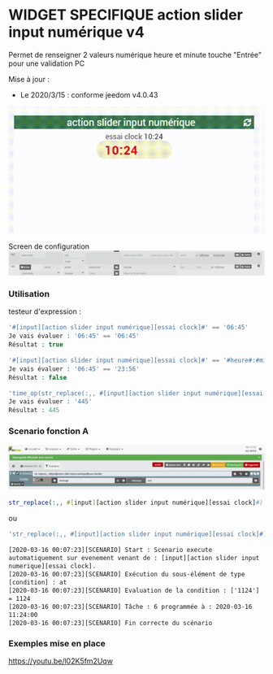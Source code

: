 # WIDGET SPECIFIQUE action slider input numérique v4

Permet de renseigner 2 valeurs numérique heure et minute
touche "Entrée" pour une validation PC

Mise à jour :

- Le 2020/3/15 : conforme jeedom v4.0.43

<img src="Input_clock~1.gif"/>


Screen de configuration
<img src="curseur input clock.png"/>

### Utilisation
testeur d'expression :
```php
'#[input][action slider input numérique][essai clock]#' == '06:45'
Je vais évaluer : '06:45' == '06:45'
Résultat : true
```
```php
'#[input][action slider input numérique][essai clock]#' == '#heure#:#minute#'
Je vais évaluer : '06:45' == '23:56'
Résultat : false
```
```php
'time_op(str_replace(:,, #[input][action slider input numérique][essai clock]#), -120)'
Je vais évaluer : '445'
Résultat : 445
```

### Scenario fonction A

<img src="input_clock_scenario_A.png"/>

```php
str_replace(:,, #[input][action slider input numérique][essai clock]#)
```
ou
```php
'str_replace(:,, #[input][action slider input numérique][essai clock]#)'
```
```log
[2020-03-16 00:07:23][SCENARIO] Start : Scenario execute automatiquement sur evenement venant de : [input][action slider input numerique][essai clock].
[2020-03-16 00:07:23][SCENARIO] Exécution du sous-élément de type [condition] : at
[2020-03-16 00:07:23][SCENARIO] Evaluation de la condition : ['1124'] = 1124
[2020-03-16 00:07:23][SCENARIO] Tâche : 6 programmée à : 2020-03-16 11:24:00
[2020-03-16 00:07:23][SCENARIO] Fin correcte du scénario
```

### Exemples mise en place

https://youtu.be/l02K5fm2Uqw
